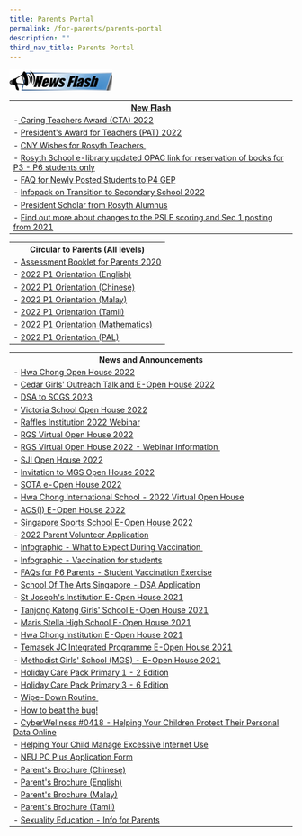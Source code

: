 ```yaml
---
title: Parents Portal
permalink: /for-parents/parents-portal
description: ""
third_nav_title: Parents Portal
---
```

![](/images/News%20Flash%20Image.png)

<table>
<tbody>
<tr>
<th><a href="https://rosyth-moe-edu-sg-admin.cwp.sg/for-parents/goog_492294528">New Flash</a></th>
</tr>
<tr>
<td>-<a href="https://rosyth-moe-edu-sg-admin.cwp.sg/others/announcements/caring-teachers-award-cta-2022" target="_blank" rel="noopener">&nbsp;Caring Teachers Award (CTA) 2022</a></td>
</tr>
<tr>
<td>-&nbsp;<a href="https://rosyth-moe-edu-sg-admin.cwp.sg/others/announcements/presidents-award-for-teachers-pat-2022" target="_blank" rel="noopener">President's Award for Teachers (PAT) 2022</a></td>
</tr>
<tr>
<td>-&nbsp;<a href="https://rosyth-moe-edu-sg-admin.cwp.sg/others/announcements/cny-wishes-for-rosyth-teachers" target="_blank" rel="noopener">CNY Wishes for Rosyth Teachers&nbsp;</a></td>
</tr>
<tr>
<td>-&nbsp;<a href="https://schoolibrary.moe.edu.sg/rosyth/cgi-bin/spydus.exe/MSGTRN/WPAC/HOME" target="_blank" rel="noopener">Rosyth School e-library updated OPAC link for reservation of books for P3 - P6 students only</a></td>
</tr>
<tr>
<td>-&nbsp;<a href="https://rosyth-moe-edu-sg-admin.cwp.sg/qql/slot/u178/Sub%20pages/Departments/Gifted%20Education/Photos/PostingFlowchart_FAQ_(for_parents).pdf" target="_blank" rel="noopener">FAQ for Newly Posted Students to P4 GEP</a></td>
</tr>
<tr>
<td>-&nbsp;<a href="https://rosyth-moe-edu-sg-admin.cwp.sg/qql/slot/u178/Sub%20pages/Primary%206%20Tab/PDF/2022/Infopack%20on%20Transition%20to%20Secondary%20Schools%202022.pdf" target="_blank" rel="noopener">Infopack on Transition to Secondary School&nbsp;2022</a></td>
</tr>
<tr>
<td>-&nbsp;<a href="https://rosyth.moe.edu.sg/others/news/president-scholar-from-rosyth-alumnus" target="_blank" rel="noopener">President Scholar from Rosyth Alumnus</a>&nbsp;</td>
</tr>
<tr>
<td>-&nbsp;<a href="https://www.moe.gov.sg/microsites/psle/" target="_blank" rel="noopener">Find out more about changes to the PSLE scoring and Sec 1 posting from 2021</a></td>
</tr>
</tbody>
</table>

<table>
<tbody>
<tr>
<th>Circular to Parents (All levels)</th>
</tr>
<tr>
<td>-&nbsp;<a href="https://rosyth-moe-edu-sg-admin.cwp.sg/qql/slot/u178/Sub%20pages/For%20Parents/Assessment%20Booklet%20for%20Parents%202020.pdf" target="_blank" rel="noopener">Assessment Booklet for Parents 2020</a></td>
</tr>
<tr>
<td>-&nbsp;<a href="https://rosyth-moe-edu-sg-admin.cwp.sg/qql/slot/u178/Sub%20pages/For%20Parents/PDF/2022/P1%20English%20Language-%20slides%20for%20parents%204%20Jan%202022.pdf" target="_blank" rel="noopener">2022 P1 Orientation (English)</a></td>
</tr>
<tr>
<td>-&nbsp;<a href="https://rosyth-moe-edu-sg-admin.cwp.sg/qql/slot/u178/Sub%20pages/For%20Parents/PDF/2022/P1%20Chinese%20Language-%20slides%20for%20parents%204%20Jan%202022.pdf" target="_blank" rel="noopener">2022 P1 Orientation (Chinese)</a></td>
</tr>
<tr>
<td>-&nbsp;<a href="https://rosyth-moe-edu-sg-admin.cwp.sg/qql/slot/u178/Sub%20pages/For%20Parents/PDF/2022/P1%20Malay%20Language-%20slides%20for%20parents%204%20Jan%202022.pdf" target="_blank" rel="noopener">2022 P1 Orientation (Malay)</a></td>
</tr>
<tr>
<td>-&nbsp;<a href="https://rosyth-moe-edu-sg-admin.cwp.sg/qql/slot/u178/Sub%20pages/For%20Parents/PDF/2022/P1%20Tamil%20Language-%20slides%20for%20parents%204%20Jan%202022.pdf" target="_blank" rel="noopener">2022 P1 Orientation (Tamil)</a></td>
</tr>
<tr>
<td>-&nbsp;<a href="https://rosyth-moe-edu-sg-admin.cwp.sg/qql/slot/u178/Sub%20pages/For%20Parents/PDF/2022/P1%20Mathematics%20-%20slides%20for%20parents%204%20Jan%202022.pdf" target="_blank" rel="noopener">2022 P1 Orientation (Mathematics)</a></td>
</tr>
<tr>
<td>-&nbsp;<a href="https://rosyth-moe-edu-sg-admin.cwp.sg/qql/slot/u178/Sub%20pages/For%20Parents/PDF/2022/PAL@Rosyth%20-%20slides%20for%20parents%204%20Jan%202022.pdf" target="_blank" rel="noopener">2022 P1 Orientation (PAL)</a></td>
</tr>
</tbody>
</table>

<table>
<tbody>
<tr>
<th>News and Announcements</th>
</tr>
<tr>
<td>-&nbsp;<a href="https://rosyth-moe-edu-sg-admin.cwp.sg/qql/slot/u178/Sub%20pages/Primary%206%20Tab/PDF/2022/Hwa%20Chong%20Open%20House.pdf" target="_blank" rel="noopener">Hwa Chong Open House 2022</a> </td>
</tr>
<tr>
<td>-&nbsp;<a href="https://rosyth-moe-edu-sg-admin.cwp.sg/qql/slot/u178/Sub%20pages/Primary%206%20Tab/PDF/2022/Cedar%20Girls.pdf" target="_blank" rel="noopener">Cedar Girls' Outreach Talk and E-Open House 2022</a></td>
</tr>
<tr>
<td>-&nbsp;<a href="https://rosyth-moe-edu-sg-admin.cwp.sg/qql/slot/u178/Sub%20pages/Primary%206%20Tab/PDF/2022/2022%20DSA%20Postcard%20SCGS.pdf" target="_blank" rel="noopener">DSA to SCGS 2023</a></td>
</tr>
<tr>
<td>-&nbsp;<a href="https://rosyth-moe-edu-sg-admin.cwp.sg/qql/slot/u178/Sub%20pages/Primary%206%20Tab/PDF/2022/VS%20open%20house.pdf" target="_blank" rel="noopener">Victoria School Open House 2022</a></td>
</tr>
<tr>
<td>-&nbsp;<a href="https://rosyth-moe-edu-sg-admin.cwp.sg/qql/slot/u178/Sub%20pages/Primary%206%20Tab/PDF/2022/E-Mailer%20DSA%20Sec%20Webinar.pdf" target="_blank" rel="noopener">Raffles Institution 2022 Webinar</a></td>
</tr>
<tr>
<td>-&nbsp;<a href="https://rosyth-moe-edu-sg-admin.cwp.sg/qql/slot/u178/Sub%20pages/Primary%206%20Tab/PDF/2022/Virtual%20Open%20House%202022%20-%20Poster.png" target="_blank" rel="noopener">RGS Virtual Open House 2022</a></td>
</tr>
<tr>
<td>-&nbsp;<a href="https://rosyth-moe-edu-sg-admin.cwp.sg/qql/slot/u178/Sub%20pages/Primary%206%20Tab/PDF/2022/Annex%20I%20-%20RGS%20Virtual%20Open%20House%202022%20-%20Webinar%20Information.pdf" target="_blank" rel="noopener">RGS Virtual Open House 2022 - Webinar Information&nbsp;</a></td>
</tr>
<tr>
<td>-&nbsp;<a href="https://rosyth-moe-edu-sg-admin.cwp.sg/qql/slot/u178/Sub%20pages/Primary%206%20Tab/PDF/2022/SJI.pdf" target="_blank" rel="noopener">SJI Open House 2022</a></td>
</tr>
<tr>
<td>-&nbsp;<a href="https://rosyth-moe-edu-sg-admin.cwp.sg/qql/slot/u178/Sub%20pages/Primary%206%20Tab/PDF/2022/Invitation%20to%20MGS%20Open%20House%202022.pdf" target="_blank" rel="noopener">Invitation to MGS Open House 2022</a></td>
</tr>
<tr>
<td>-&nbsp;<a href="https://rosyth-moe-edu-sg-admin.cwp.sg/qql/slot/u178/Sub%20pages/Primary%206%20Tab/PDF/2022/SOTA%20e-Open%20House%202022.pdf" target="_blank" rel="noopener">SOTA e-Open House 2022</a></td>
</tr>
<tr>
<td>-&nbsp;<a href="https://rosyth-moe-edu-sg-admin.cwp.sg/qql/slot/u178/Sub%20pages/Primary%206%20Tab/PDF/2022/Hwa%20Chong%20International%20School%20-%202021%20Virtual%20Open%20House.pdf" target="_blank" rel="noopener">Hwa Chong International School - 2022 Virtual Open House</a></td>
</tr>
<tr>
<td>-&nbsp;<a href="https://rosyth-moe-edu-sg-admin.cwp.sg/qql/slot/u178/Sub%20pages/Primary%206%20Tab/PDF/2022/ACSI%20E-Open%20House%202022.docx.pdf" target="_blank" rel="noopener">ACS(I) E-Open House 2022</a></td>
</tr>
<tr>
<td>-&nbsp;<a href="https://rosyth-moe-edu-sg-admin.cwp.sg/qql/slot/u178/Sub%20pages/Primary%206%20Tab/PDF/2022/Singapore%20Sports%20School%20E-Open%20House%202022.pdf" target="_blank" rel="noopener">Singapore Sports School E-Open House 2022</a></td>
</tr>
<tr>
<td>-&nbsp;<a href="https://rosyth-moe-edu-sg-admin.cwp.sg/others/announcements/2022-parent-volunteer-application" target="_blank" rel="noopener">2022 Parent Volunteer Application</a>&nbsp;</td>
</tr>
<tr>
<td>-&nbsp;<a href="https://rosyth-moe-edu-sg-admin.cwp.sg/qql/slot/u178/Sub%20pages/Primary%206%20Tab/PDF/Infographic%20-%20What%20to%20Expect%20During%20Vaccination.pdf" target="_blank" rel="noopener">Infographic - What to Expect During Vaccination&nbsp;</a></td>
</tr>
<tr>
<td>-&nbsp;<a href="https://rosyth-moe-edu-sg-admin.cwp.sg/qql/slot/u178/Sub%20pages/Primary%206%20Tab/PDF/Infographic%20-%20Vaccination%20for%20Students.pdf" target="_blank" rel="noopener">Infographic - Vaccination for students</a></td>
</tr>
<tr>
<td>-&nbsp;<a href="https://rosyth-moe-edu-sg-admin.cwp.sg/qql/slot/u178/Sub%20pages/Primary%206%20Tab/PDF/FAQs%20for%20P6%20Parents%20-%20Student%20Vaccination%20Exercise.pdf" target="_blank" rel="noopener">FAQs for P6 Parents - Student Vaccination Exercise</a></td>
</tr>
<tr>
<td>-&nbsp;<a href="https://rosyth-moe-edu-sg-admin.cwp.sg/qql/slot/u178/Sub%20pages/Primary%206%20Tab/PDF/School%20Of%20The%20Arts%20Singapore%20-%20DSA%20Application.pdf" target="_blank" rel="noopener">School Of The Arts Singapore - DSA Application</a></td>
</tr>
<tr>
<td>-&nbsp;<a href="https://rosyth-moe-edu-sg-admin.cwp.sg/qql/slot/u178/Sub%20pages/Primary%206%20Tab/PDF/St%20Josephs%20Institution%20E-Open%20House%202021.pdf" target="_blank" rel="noopener">St Joseph's Institution E-Open House 2021</a></td>
</tr>
<tr>
<td>-&nbsp;<a href="https://rosyth-moe-edu-sg-admin.cwp.sg/qql/slot/u178/Sub%20pages/Primary%206%20Tab/PDF/Tanjong%20Katong%20Girls%20School%20E-Open%20House%202021.pdf" target="_blank" rel="noopener">Tanjong Katong Girls' School E-Open House 2021</a>&nbsp;</td>
</tr>
<tr>
<td>-&nbsp;<a href="https://rosyth-moe-edu-sg-admin.cwp.sg/qql/slot/u178/Sub%20pages/Primary%206%20Tab/PDF/Maris%20Stella%20High%20School%20E-Open%20House%202021.pdf" target="_blank" rel="noopener">Maris Stella High School E-Open House 2021</a></td>
</tr>
<tr>
<td>-&nbsp;<a href="https://rosyth-moe-edu-sg-admin.cwp.sg/qql/slot/u178/Sub%20pages/Primary%206%20Tab/PDF/Hwa%20Chong%20Institution%20E-Open%20House%202021.pdf" target="_blank" rel="noopener">Hwa Chong Institution E-Open House 2021</a></td>
</tr>
<tr>
<td>-&nbsp;<a href="http://temasek%20jc%20integrated%20programme%20e-open%20house%202021/" target="_blank" rel="noopener">Temasek JC Integrated Programme E-Open House 2021</a></td>
</tr>
<tr>
<td>-&nbsp;<a href="https://rosyth-moe-edu-sg-admin.cwp.sg/qql/slot/u178/Sub%20pages/Primary%206%20Tab/PDF/Methodist%20Girls%20School%20E-Open%20House%202021.docx.pdf" target="_blank" rel="noopener">Methodist Girls' School (MGS) - E-Open House 2021</a></td>
</tr>
<tr>
<td>-&nbsp;<a href="https://rosyth-moe-edu-sg-admin.cwp.sg/qql/slot/u178/Sub%20pages/For%20Parents/PDF/Holiday%20Care%20Pack%20Pri%201%20-2%20Edition(5May).pdf" target="_blank" rel="noopener">Holiday Care Pack Primary 1 - 2 Edition</a></td>
</tr>
<tr>
<td>-&nbsp;<a href="https://rosyth-moe-edu-sg-admin.cwp.sg/qql/slot/u178/Sub%20pages/For%20Parents/PDF/Holiday%20Care%20Pack%20Pri%203%20-%206%20Edition(5May).pdf" target="_blank" rel="noopener">Holiday Care Pack Primary 3 - 6 Edition</a></td>
</tr>
<tr>
<td>-&nbsp;<a href="https://rosyth-moe-edu-sg-admin.cwp.sg/others/announcements/wipe-down-routine" target="_blank" rel="noopener">Wipe-Down Routine&nbsp;</a></td>
</tr>
<tr>
<td>-&nbsp;<a href="https://rosyth-moe-edu-sg-admin.cwp.sg/others/announcements/how-to-beat-the-bug" target="_blank" rel="noopener">How to beat the bug!</a></td>
</tr>
<tr>
<td>-&nbsp;<a href="https://rosyth-moe-edu-sg-admin.cwp.sg/qql/slot/u178/Sub%20pages/For%20Parents/Helping%20Your%20Children%20Protect%20Their%20Personal%20Data%20Online.zip" target="_blank" rel="noopener">CyberWellness #0418 - Helping Your Children Protect Their Personal Data Online</a></td>
</tr>
<tr>
<td>-&nbsp;<a href="https://rosyth-moe-edu-sg-admin.cwp.sg/qql/slot/u178/News%20and%20Announcments/4)%20Tip%20sheet%20for%20Parents-Excessive%20Internet%20Use.pdf" target="_blank" rel="noopener">Helping Your Child Manage Excessive Internet Use</a></td>
</tr>
<tr>
<td>-&nbsp;<a href="https://rosyth-moe-edu-sg-admin.cwp.sg/qql/slot/u178/Sub%20pages/For%20Parents/Forms/Application%20Form%20for%20MOE-SPED%20FAS%20v4.3.pdf" target="_blank" rel="noopener">NEU PC Plus Application Form</a></td>
</tr>
<tr>
<td>-&nbsp;<a href="https://rosyth-moe-edu-sg-admin.cwp.sg/qql/slot/u178/Sub%20pages/For%20Parents/PDF/Parent/'s%20Brochure_Chinese.pdf" target="_blank" rel="noopener">Parent's Brochure (Chinese)</a></td>
</tr>
<tr>
<td>-&nbsp;<a href="https://rosyth-moe-edu-sg-admin.cwp.sg/qql/slot/u178/Sub%20pages/For%20Parents/PDF/Parent/'s%20Brochure_English.pdf" target="_blank" rel="noopener">Parent's Brochure (English)</a></td>
</tr>
<tr>
<td>-&nbsp;<a href="https://rosyth-moe-edu-sg-admin.cwp.sg/qql/slot/u178/Sub%20pages/For%20Parents/PDF/Parent/'s%20Brochure_Malay.pdf" target="_blank" rel="noopener">Parent's Brochure (Malay)</a></td>
</tr>
<tr>
<td>-&nbsp;<a href="https://rosyth-moe-edu-sg-admin.cwp.sg/qql/slot/u178/Sub%20pages/For%20Parents/PDF/Parent/'s%20Brochure_Tamil.pdf" target="_blank" rel="noopener">Parent's Brochure (Tamil)</a></td>
</tr>
<tr>
<td>-&nbsp;<a href="https://rosyth-moe-edu-sg-admin.cwp.sg/qql/slot/u178/Sub%20pages/For%20Parents/PDF/2022/Info_on_SEd_for_RS_website_2022_final.pdf" target="_blank" rel="noopener">Sexuality Education - Info for Parents</a></td>
</tr>
</tbody>
</table>
